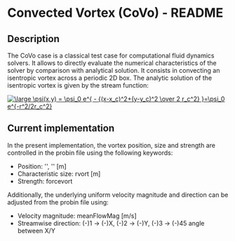 Convected Vortex (CoVo) - README
================================

Description
-----------

The CoVo case is a classical test case for computational fluid dynamics solvers. It allows to directly evaluate the numerical characteristics of the solver by comparison with analytical solution. It consists in convecting an isentropic vortex across a periodic 2D box. The analytic solution of the isentropic vortex is given by the stream function:

<a href="https://www.codecogs.com/eqnedit.php?latex=\large&space;\psi(x,y)&space;=&space;\psi_0&space;e^{&space;-&space;{(x-x_c)^2&plus;(y-y_c)^2&space;\over&space;2&space;r_c^2}&space;}=\psi_0&space;e^{-r^2/2r_c^2}" target="_blank"><img src="https://latex.codecogs.com/svg.latex?\large&space;\psi(x,y)&space;=&space;\psi_0&space;e^{&space;-&space;{(x-x_c)^2&plus;(y-y_c)^2&space;\over&space;2&space;r_c^2}&space;}=\psi_0&space;e^{-r^2/2r_c^2}" title="\large \psi(x,y) = \psi_0 e^{ - {(x-x_c)^2+(y-y_c)^2 \over 2 r_c^2} }=\psi_0 e^{-r^2/2r_c^2}" /></a>


Current implementation
----------------------

In the present implementation, the vortex position, size and strength are controlled in the probin file using the following keywords:
 * Position: '<xvort>', '<yvort>' [m]
 * Characteristic size: rvort [m]
 * Strength: forcevort 

Additionally, the underlying uniform velocity magnitude and direction can be adjusted from the probin file using:
 * Velocity magnitude: meanFlowMag [m/s]
 * Streamwise direction: (-)1 -> (-)X, (-)2 -> (-)Y, (-)3 -> (-)45 angle between X/Y 

